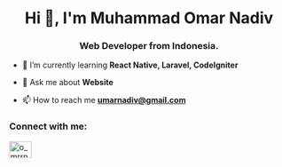 <h1 align="center">Hi 👋, I'm Muhammad Omar Nadiv</h1>
<h3 align="center">Web Developer from Indonesia.</h3>

- 🌱 I’m currently learning **React Native, Laravel, CodeIgniter**

- 💬 Ask me about **Website**

- 📫 How to reach me **umarnadiv@gmail.com**

<h3 align="left">Connect with me:</h3>
<p align="left">
<a href="https://instagram.com/o_mrrndv" target="blank"><img align="center" src="https://raw.githubusercontent.com/rahuldkjain/github-profile-readme-generator/master/src/images/icons/Social/instagram.svg" alt="o_mrrndv" height="30" width="40" /></a>
</p>
